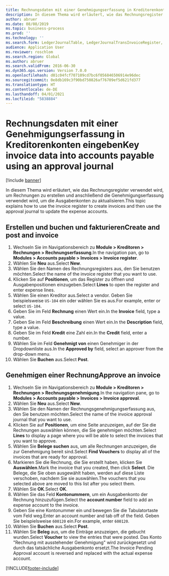 ```yaml
---
title: Rechnungsdaten mit einer Genehmigungserfassung in Kreditorenkonten eingeben
description: In diesem Thema wird erläutert, wie das Rechnungsregister verwendet wird, um Rechnungen zu erstellen und anschließend die Genehmigungserfassung verwendet wird, um die Ausgabenkonten zu aktualisieren.
author: abruer
ms.date: 08/08/2019
ms.topic: business-process
ms.prod: ''
ms.technology: ''
ms.search.form: LedgerJournalTable, LedgerJournalTransInvoiceRegister, HcmWorkerLookUp, LedgerJournalTransApprove, LedgerJournalTransApproveFetchVouchers, LedgerTransVoucher
audience: Application User
ms.reviewer: roschlom
ms.search.region: Global
ms.author: abruer
ms.search.validFrom: 2016-06-30
ms.dyn365.ops.version: Version 7.0.0
ms.openlocfilehash: d01c04fcf707109cd7bc6f056846506914e96dec
ms.sourcegitcommit: 0e8db169c3f90bd750826af76709ef5d621fd377
ms.translationtype: HT
ms.contentlocale: de-DE
ms.lasthandoff: 04/01/2021
ms.locfileid: "5838884"
---
```

# <a name="key-invoice-data-into-accounts-payable-using-an-approval-journal"></a><span data-ttu-id="a6073-103">Rechnungsdaten mit einer Genehmigungserfassung in Kreditorenkonten eingeben</span><span class="sxs-lookup"><span data-stu-id="a6073-103">Key invoice data into accounts payable using an approval journal</span></span>

[!include [banner](../../includes/banner.md)]

<span data-ttu-id="a6073-104">In diesem Thema wird erläutert, wie das Rechnungsregister verwendet wird, um Rechnungen zu erstellen und anschließend die Genehmigungserfassung verwendet wird, um die Ausgabenkonten zu aktualisieren.</span><span class="sxs-lookup"><span data-stu-id="a6073-104">This topic explains how to use the invoice register to create invoices and then use the approval journal to update the expense accounts.</span></span>

## <a name="create-and-post-and-invoice"></a><span data-ttu-id="a6073-105">Erstellen und buchen und fakturieren</span><span class="sxs-lookup"><span data-stu-id="a6073-105">Create and post and invoice</span></span>
1. <span data-ttu-id="a6073-106">Wechseln Sie im Navigationsbereich zu **Module > Kreditoren > Rechnungen > Rechnungserfassung**.</span><span class="sxs-lookup"><span data-stu-id="a6073-106">In the navigation pan, go to **Modules > Accounts payable > Invoices > Invoice register**.</span></span>
2. <span data-ttu-id="a6073-107">Wählen Sie **Neu** aus.</span><span class="sxs-lookup"><span data-stu-id="a6073-107">Select **New**.</span></span>
3. <span data-ttu-id="a6073-108">Wählen Sie den Namen des Rechnungsregisters aus, den Sie benutzen möchten.</span><span class="sxs-lookup"><span data-stu-id="a6073-108">Select the name of the invoice register that you want to use.</span></span>
4. <span data-ttu-id="a6073-109">Klicken Sie auf **Positionen**, um das Register zu öffnen und Ausgabenpositionen einzugeben.</span><span class="sxs-lookup"><span data-stu-id="a6073-109">Select **Lines** to open the register and enter expense lines.</span></span>
5. <span data-ttu-id="a6073-110">Wählen Sie einen Kreditor aus.</span><span class="sxs-lookup"><span data-stu-id="a6073-110">Select a vendor.</span></span> <span data-ttu-id="a6073-111">Geben Sie beispielsweise `US-104` ein oder wählen Sie es aus.</span><span class="sxs-lookup"><span data-stu-id="a6073-111">For example, enter or select `US-104`.</span></span>
6. <span data-ttu-id="a6073-112">Geben Sie im Feld **Rechnung** einen Wert ein.</span><span class="sxs-lookup"><span data-stu-id="a6073-112">In the **Invoice** field, type a value.</span></span>
7. <span data-ttu-id="a6073-113">Geben Sie im Feld **Beschreibung** einen Wert ein.</span><span class="sxs-lookup"><span data-stu-id="a6073-113">In the **Description** field, type a value.</span></span>
8. <span data-ttu-id="a6073-114">Geben Sie im Feld **Kredit** eine Zahl ein.</span><span class="sxs-lookup"><span data-stu-id="a6073-114">In the **Credit** field, enter a number.</span></span>
9. <span data-ttu-id="a6073-115">Wählen Sie im Feld **Genehmigt von** einen Genehmiger in der Dropdownliste aus.</span><span class="sxs-lookup"><span data-stu-id="a6073-115">In the **Approved by** field, select an approver from the drop-down menu.</span></span>
10. <span data-ttu-id="a6073-116">Wählen Sie **Buchen** aus.</span><span class="sxs-lookup"><span data-stu-id="a6073-116">Select **Post**.</span></span>

## <a name="approve-an-invoice"></a><span data-ttu-id="a6073-117">Genehmigen einer Rechnung</span><span class="sxs-lookup"><span data-stu-id="a6073-117">Approve an invoice</span></span>
1. <span data-ttu-id="a6073-118">Wechseln Sie im Navigationsbereich zu **Module > Kreditoren > Rechnungen > Rechnungsgenehmigung**.</span><span class="sxs-lookup"><span data-stu-id="a6073-118">In the navigation pane, go to **Modules > Accounts payable > Invoices > Invoice approval**.</span></span>
2. <span data-ttu-id="a6073-119">Wählen Sie **Neu** aus.</span><span class="sxs-lookup"><span data-stu-id="a6073-119">Select **New**.</span></span>
3. <span data-ttu-id="a6073-120">Wählen Sie den Namen der Rechnungsgenehmigungserfassung aus, den Sie benutzen möchten.</span><span class="sxs-lookup"><span data-stu-id="a6073-120">Select the name of the invoice approval journal that you want to use.</span></span>
4. <span data-ttu-id="a6073-121">Klicken Sie auf **Positionen**, um eine Seite anzuzeigen, auf der Sie die Rechnungen auswählen können, die Sie genehmigen möchten.</span><span class="sxs-lookup"><span data-stu-id="a6073-121">Select **Lines** to display a page where you will be able to select the invoices that you want to approve.</span></span>
5. <span data-ttu-id="a6073-122">Wählen Sie **Belege suchen** aus, um alle Rechnungen anzuzeigen, die zur Genehmigung bereit sind.</span><span class="sxs-lookup"><span data-stu-id="a6073-122">Select **Find Vouchers** to display all of the invoices that are ready for approval.</span></span>
6. <span data-ttu-id="a6073-123">Markieren Sie die Rechnung, die Sie erstellt haben, klicken Sie **Auswählen**.</span><span class="sxs-lookup"><span data-stu-id="a6073-123">Mark the invoice that you created, then click **Select**.</span></span> <span data-ttu-id="a6073-124">Die Belege, die Sie oben ausgewählt haben, werden auf diese Liste verschoben, nachdem Sie sie auswählen.</span><span class="sxs-lookup"><span data-stu-id="a6073-124">The vouchers that you selected above are moved to this list after you select them.</span></span>  
7. <span data-ttu-id="a6073-125">Wählen Sie **OK**.</span><span class="sxs-lookup"><span data-stu-id="a6073-125">Select **OK**.</span></span>
8. <span data-ttu-id="a6073-126">Wählen Sie das Feld **Kontonummern**, um ein Ausgabenkonto der Rechnung hinzuzufügen.</span><span class="sxs-lookup"><span data-stu-id="a6073-126">Select the **account number** field to add an expense account to the invoice.</span></span>
9. <span data-ttu-id="a6073-127">Geben Sie eine Kontonummer ein und bewegen Sie die Tabulatortaste vom Feld weg.</span><span class="sxs-lookup"><span data-stu-id="a6073-127">Enter an account number and tab off of the field.</span></span> <span data-ttu-id="a6073-128">Geben Sie beispielsweise `600120` ein.</span><span class="sxs-lookup"><span data-stu-id="a6073-128">For example, enter `600120`.</span></span>
10. <span data-ttu-id="a6073-129">Wählen Sie **Buchen** aus.</span><span class="sxs-lookup"><span data-stu-id="a6073-129">Select **Post**.</span></span>
11. <span data-ttu-id="a6073-130">Wählen Sie **Beleg** aus, um die Einträge anzuzeigen, die gebucht wurden.</span><span class="sxs-lookup"><span data-stu-id="a6073-130">Select **Voucher** to view the entries that were posted.</span></span> <span data-ttu-id="a6073-131">Das Konto "Rechnung mit ausstehender Genehmigung" wird zurückgesetzt und durch das tatsächliche Ausgabenkonto ersetzt.</span><span class="sxs-lookup"><span data-stu-id="a6073-131">The Invoice Pending Approval account is reversed and replaced with the actual expense account.</span></span>  



[!INCLUDE[footer-include](../../../includes/footer-banner.md)]